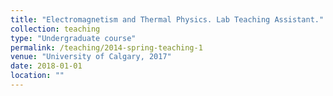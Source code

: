```yaml
---
title: "Electromagnetism and Thermal Physics. Lab Teaching Assistant."
collection: teaching
type: "Undergraduate course"
permalink: /teaching/2014-spring-teaching-1
venue: "University of Calgary, 2017"
date: 2018-01-01
location: ""
---
```

